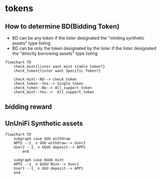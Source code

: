 # tokens

## How to determine BD(Bidding Token)

- BD can be any token if the lister designated the "minting synthetic assets" type listing
- BD can be only the token designated by the lister if the lister designated the "directly borrowing assets" type listing

```mermaid
flowchart TD
	check_mint{lister want mint stable token?}
	check_token{lister want Specific Token?}

	check_mint--NO--> check_token
	check_token--Yes--> Single_token
	check_token--No--> All_support_token
	check_mint--Yes-->  All_support_token
```

## bidding reward

## UnUniFi Synthetic assets

```mermaid
flowchart TD
    subgraph case GUU withdraw
    APP2 --2_ n GUU withdraw--> User2
    User2 --1_ n bGUU deposit--> APP2
		end

    subgraph case bGUU mint
    APP1 --2_ n bGUU Mint--> User1
    User1 --1_ n GUU deposit--> APP1
    end
```
